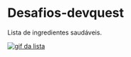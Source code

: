# Desafios-devquest
Lista de ingredientes saudáveis.

[<img src="./lista.gif" alt="gif da lista">](https://google.com)